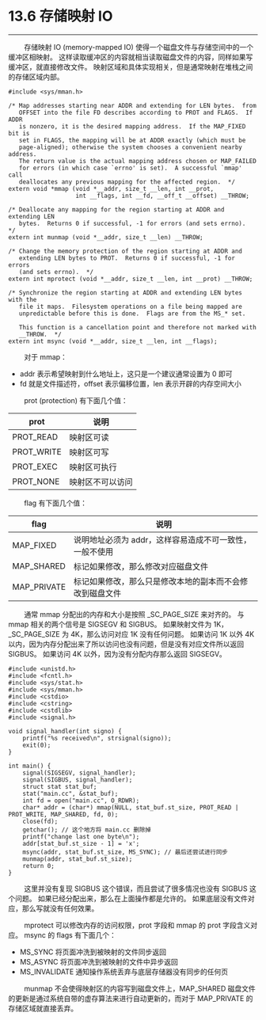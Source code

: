 # 13.6 存储映射 IO
***

&emsp;&emsp;
存储映射 IO (memory-mapped IO) 使得一个磁盘文件与存储空间中的一个缓冲区相映射。
这样读取缓冲区的内容就相当读取磁盘文件的内容，同样如果写缓冲区，就直接修改文件。
映射区域和具体实现相关，但是通常映射在堆栈之间的存储区域内部。

    #include <sys/mman.h>
    
    /* Map addresses starting near ADDR and extending for LEN bytes.  from
       OFFSET into the file FD describes according to PROT and FLAGS.  If ADDR
       is nonzero, it is the desired mapping address.  If the MAP_FIXED bit is
       set in FLAGS, the mapping will be at ADDR exactly (which must be
       page-aligned); otherwise the system chooses a convenient nearby address.
       The return value is the actual mapping address chosen or MAP_FAILED
       for errors (in which case `errno' is set).  A successful `mmap' call
       deallocates any previous mapping for the affected region.  */
    extern void *mmap (void *__addr, size_t __len, int __prot,
                       int __flags, int __fd, __off_t __offset) __THROW;
    
    /* Deallocate any mapping for the region starting at ADDR and extending LEN
       bytes.  Returns 0 if successful, -1 for errors (and sets errno).  */
    extern int munmap (void *__addr, size_t __len) __THROW;
    
    /* Change the memory protection of the region starting at ADDR and
       extending LEN bytes to PROT.  Returns 0 if successful, -1 for errors
       (and sets errno).  */
    extern int mprotect (void *__addr, size_t __len, int __prot) __THROW;
    
    /* Synchronize the region starting at ADDR and extending LEN bytes with the
       file it maps.  Filesystem operations on a file being mapped are
       unpredictable before this is done.  Flags are from the MS_* set.
    
       This function is a cancellation point and therefore not marked with
       __THROW.  */
    extern int msync (void *__addr, size_t __len, int __flags);

&emsp;&emsp;
对于 mmap：

+ addr 表示希望映射到什么地址上，这只是一个建议通常设置为 0 即可
+ fd 就是文件描述符，offset 表示偏移位置，len 表示开辟的内存空间大小

&emsp;&emsp;
prot (protection) 有下面几个值：

|prot|说明|
| --- | --- |
|PROT\_READ|映射区可读|
|PROT\_WRITE|映射区可写|
|PROT\_EXEC|映射区可执行|
|PROT\_NONE|映射区不可以访问|

&emsp;&emsp;
flag 有下面几个值：

|flag|说明
| --- | --- |
|MAP\_FIXED|说明地址必须为 addr，这样容易造成不可一致性，一般不使用|
|MAP\_SHARED|标记如果修改，那么修改对应磁盘文件|
|MAP\_PRIVATE|标记如果修改，那么只是修改本地的副本而不会修改到磁盘文件|

&emsp;&emsp;
通常 mmap 分配出的内存和大小是按照 \_SC\_PAGE\_SIZE 来对齐的。
与 mmap 相关的两个信号是 SIGSEGV 和 SIGBUS。
如果映射文件为 1K，\_SC\_PAGE\_SIZE 为 4K，那么访问对应 1K 没有任何问题。
如果访问 1K 以外 4K 以内，因为内存分配出来了所以访问也没有问题，但是没有对应文件所以返回 SIGBUS。
如果访问 4K 以外，因为没有分配内存那么返回 SIGSEGV。

    #include <unistd.h>
    #include <fcntl.h>
    #include <sys/stat.h>
    #include <sys/mman.h>
    #include <cstdio>
    #include <cstring>
    #include <cstdlib>
    #include <signal.h>
    
    void signal_handler(int signo) {
        printf("%s received\n", strsignal(signo));
        exit(0);
    }
    
    int main() {
        signal(SIGSEGV, signal_handler);
        signal(SIGBUS, signal_handler);
        struct stat stat_buf;
        stat("main.cc", &stat_buf);
        int fd = open("main.cc", O_RDWR);
        char* addr = (char*) mmap(NULL, stat_buf.st_size, PROT_READ | PROT_WRITE, MAP_SHARED, fd, 0);
        close(fd);
        getchar(); // 这个地方将 main.cc 删除掉
        printf("change last one byte\n");
        addr[stat_buf.st_size - 1] = 'x';
        msync(addr, stat_buf.st_size, MS_SYNC); // 最后还尝试进行同步
        munmap(addr, stat_buf.st_size);
        return 0;
    }

&emsp;&emsp;
这里并没有复现 SIGBUS 这个错误，而且尝试了很多情况也没有 SIGBUS 这个问题。
如果已经分配出来，那么在上面操作都是允许的。
如果底层没有文件对应，那么写就没有任何效果。

&emsp;&emsp;
mprotect 可以修改内存的访问权限，prot 字段和 mmap 的 prot 字段含义对应。
msync 的 flags 有下面几个：

+ MS\_SYNC 将页面冲洗到被映射的文件同步返回
+ MS\_ASYNC 将页面冲洗到被映射的文件中异步返回
+ MS\_INVALIDATE 通知操作系统丢弃与底层存储器没有同步的任何页

&emsp;&emsp;
munmap 不会使得映射区的内容写到磁盘文件上，MAP\_SHARED 磁盘文件的更新是通过系统自带的虚存算法来进行自动更新的，而对于 MAP\_PRIVATE 的存储区域就直接丢弃。